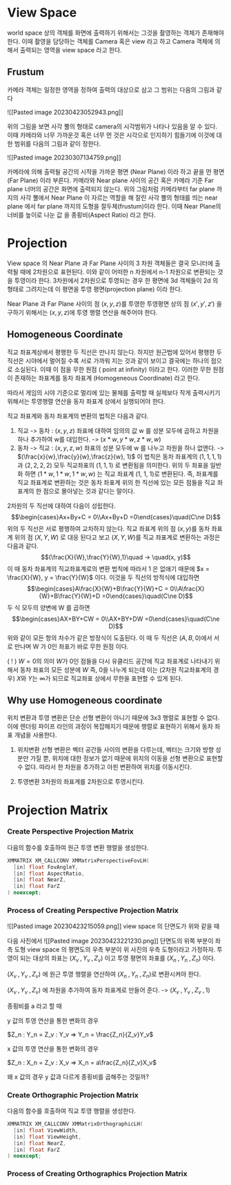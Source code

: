 
# View Space

world space 상의 객체를 화면에 출력하기 위해서는 그것을 촬영하는 객체가 존재해야 한다. 이때 촬영을 담당하는 객체를 Camera 혹은 view 라고 하고 Camera 객체에 의해서 출력되는 영역을 view space 라고 한다.

## Frustum

카메라 객체는 일정한 영역을 정하여 출력의 대상으로 삼고 그 범위는 다음의 그림과 같다

![[Pasted image 20230423052943.png]]

위의 그림을 보면 사각 뿔의 형태로 camera의 시각범위가 나타나 있음을 알 수 있다. 이때 카메라와 너무 가까운것 혹은 너무 먼 것은 시각으로 인지하기 힘들기에 이것에 대한 범위를 다음의 그림과 같이 정한다.

![[Pasted image 20230307134759.png]]

카메라에 의해 출력될 공간의 시작을 가까운 평면 (Near Plane) 이라 하고 끝을 먼 평면(Far Plane) 이라 부른다. 카메라와 Near plane 사이의 공간 혹은 카메라 기준 Far plane 너머의 공간은 화면에 출력되지 않는다. 위의 그림처럼 카메라부터 far plane 까지의 사각 뿔에서 Near Plane 이 자르는 역할을 해 잘린 사각 뿔의 형태를 띄는 near plane 에서 far plane 까지의 도형을 절두체(frustum)이라 한다. 이때 Near Plane의 너비를 높이로 나눈 값 을 종횡비(Aspect Ratio) 라고 한다.
# Projection

View space 의 Near Plane 과 Far Plane 사이의 3 차원 객체들은 결국 모니터에 출력될 때에 2차원으로 표현된다. 이와 같이 어떠한 n 차원에서 n-1 차원으로 변환되는 것을 투영이라 한다. 3차원에서 2차원으로 투영되는 경우 한 평면에 3d 객체들이 2d 의 형태로 그려지는데 이 평면을 투영 평면(projection plane) 이라 한다.

Near Plane 과 Far Plane 사이의 점 $(x, y, z)$를 투영한 투영평면 상의 점 $(x', y', z')$ 을 구하기 위해서는 $(x, y, z)$에 투영 행렬 연산을 해주어야 한다.

## Homogeneous Coordinate

직교 좌표계상에서 평행한 두 직선은 만나지 않는다. 하지만 원근법에 있어서 평행한 두 직선은 시야에서 멀어질 수록 서로 가까워 지는 것과 같이 보이고 결국에는 하나의 점으로 소실된다. 이때 이 점을 무한 원점 ( point at infinity) 이라고 한다. 이러한 무한 원점이 존재하는 좌표계를 동차 좌표계 (Homogeneous Coordinate) 라고 한다.

따라서 게임의 시야 기준으로 멀리에 있는 물체를 출력할 때 실제보다 작게 출력시키기 위해서는 투영행렬 연산을 동자 좌표계 상에서 실행되어야 한다.

직교 좌표계와 동차 좌표계의 변환의 법칙은 다음과 같다.
1. 직교 -> 동차 : $(x, y, z)$ 좌표에 대하여 임의의 값 w 를 성분 모두에 곱하고 차원을 하나 추가하여 w를 대입한다. -> $(x*w, y*w, z*w, w)$
2. 동차 -> 직교 : $(x, y, z, w)$ 좌표의 성분 모두에 w 를 나누고 차원을 하나 없앤다. -> $(\frac{x}{w},\frac{y}{w},\frac{z}{w}, 1)$
이 법칙은 동차 좌표계의 $(1, 1, 1, 1)$ 과 $(2, 2, 2, 2)$ 모두 직교좌표의 $(1, 1, 1)$ 로 변환됨을 의미한다. 
위의 두 좌표을 일반화 하면 $(1*w, 1*w, 1*w, w)$ 는 직교 좌표계 (1, 1, 1)로 변환된다. 즉, 좌표계를 직교 좌표계로 변환하는 것은 동차 좌표계 위의 한 직선에 있는 모든 점들을 직교 좌표계의 한 점으로 몰아넣는 것과 같다는 말이다.

2차원의 두 직선에 대하여 다음이 성립한다. 
$$\begin{cases}Ax+By+C = 0\\Ax+By+D =0\end{cases}\quad(C\ne D)$$
위의 두 직선은 서로 평행하여 교차하지 않는다.
직교 좌표계 위의 점 $(x, y)$를 동차 좌표계 위의 점 $(X, Y, W)$ 로 대응 된다고 보고 $(X, Y, W)$를 직교 좌표계로 변환하는 과정은 다음과 같다.
$$(\frac{X}{W},\frac{Y}{W},1)\quad -> \quad(x, y)$$
이 때 동차 좌표계의 직교좌표계로의 변환 법칙에 따라서 1 은 없애기 때문에 $x = \frac{X}{W}, y = \frac{Y}{W}$ 이다. 이것을 두 직선의 방적식에 대입하면
$$\begin{cases}A\frac{X}{W}+B\frac{Y}{W}+C = 0\\A\frac{X}{W}+B\frac{Y}{W}+D =0\end{cases}\quad(C\ne D)$$
두 식 모두의 양변에 W 를 곱하면
$$\begin{cases}AX+BY+CW = 0\\AX+BY+DW =0\end{cases}\quad(C\ne D)$$
위와 같이 모든 항의 차수가 같은 방정식이 도출된다.
이 때 두 직선은 $(A, B, 0)$에서 서로 만나며 W 가 0인 좌표가 바로 무한 원점 이다.

( ! ) $W = 0$의 의미
$W$가 $0$인 점들을 다시 유클리드 공간에 직교 좌표계로 나타내기 위해서 동차 좌표의 모든 성분에 $W$ 즉, $0$을 나누게 되는데 이는 (2차원 직교좌표계의 경우) $X$와 $Y$는 $\infty$가 되므로 직교좌표 상에서 무한을 표현할 수 있게 된다.

## Why use Homogeneous coordinate

위치 변환과 투영 변환은 단순 선형 변환이 아니기 때문에 3x3 행렬로 표현할 수 없다. 이에 렌더링 파이프 라인의 과정이 복잡해지기 때문에 행렬로 표현하기 위해서 동차 좌표 개념을 사용한다. 

1. 위치변환
선형 변환은 벡터 공간들 사이의 변환을 다루는데, 벡터는 크기와 방향 성분만 가질 뿐, 위치에 대한 정보가 없기 때문에 위치의 이동을 선형 변환으로 표현할 수 없다. 따라서 한 차원을 추가하고 아핀 변환하여 위치를 이동시킨다.

2. 투영변환
3차원의 좌표계를 2차원으로 투영시킨다. 

# Projection Matrix

### Create Perspective Projection Matrix

다음의 함수를 호출하여 원근 투영 변환 행렬을 생성한다.

```c++
XMMATRIX XM_CALLCONV XMMatrixPerspectiveFovLH(
  [in] float FovAngleY,
  [in] float AspectRatio,
  [in] float NearZ,
  [in] float FarZ
) noexcept;
```

### Process of Creating Perspective Projection Matrix

![[Pasted image 20230423215059.png]]
view space 의 단면도가 위와 같을 때

다음 사진에서
![[Pasted image 20230423221230.png]]
단면도의 위쪽 부분이 좌측 도형 view space 의 평면도의 우측 부분이 위 사진의 우측 도형이라고 가정하자. 투영이 되는 대상의 좌표는 $(X_v\;,Y_v\;, Z_v)$ 이고 투영 평면의 좌표를 $(X_n\;, Y_n\;, Z_n)$ 이다.



$(X_v\;,Y_v\;, Z_v)$ 에 원근 투영 행렬을 연산하여 $(X_n\;, Y_n\;, Z_n)$로 변환시켜야 한다.

$(X_v\;,Y_v\;, Z_v)$ 에 차원을 추가하여 동차 좌표계로 만들어 준다. -> $(X_v\;,Y_v\;, Z_v\;, 1)$ 

종횡비를 a 라고 할 때

y 값의 투영 연산을 통한 변화의 경우

$Z_n : Y_n = Z_v : Y_v => Y_n = \frac{Z_n}{Z_v}Y_v$

x 값의 투영 연산을 통한 변화의 경우

$Z_n : X_n = Z_v : X_v => X_n = a\frac{Z_n}{Z_v}X_v$

왜 x 값의 경우 y 값과 다르게 종횡비를 곱해주는 것일까?
	

### Create Orthographic Projection Matrix

다음의 함수를 호출하여 직교 투영 행렬을 생성한다.

```c++
XMMATRIX XM_CALLCONV XMMatrixOrthographicLH(
  [in] float ViewWidth,
  [in] float ViewHeight,
  [in] float NearZ,
  [in] float FarZ
) noexcept;
```

### Process of Creating Orthographics Projection Matrix